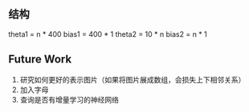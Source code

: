 ## 结构
theta1 = n * 400
bias1  = 400 * 1
theta2 = 10 * n
bias2  = n * 1
## Future Work
1. 研究如何更好的表示图片（如果将图片展成数组，会损失上下相邻关系）
2. 加入字母
3. 查询是否有增量学习的神经网络